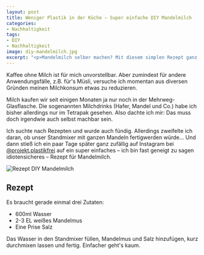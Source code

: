 ```yaml
---
layout: post
title: Weniger Plastik in der Küche – Super einfache DIY Mandelmilch
categories:
- Nachhaltigkeit
tags:
- DIY
- Nachhaltigkeit
image: diy-mandelmilch.jpg
excerpt: "<p>Mandelmilch selber machen? Mit diesem simplen Rezept ganz einfach.</p>"
---
```


Kaffee ohne Milch ist für mich unvorstellbar. Aber zumindest für andere
Anwendungsfälle, z.B. für's Müsli, versuche ich momentan aus diversen Gründen
meinen Milchkonsum etwas zu reduzieren.

Milch kaufen wir seit einigen Monaten ja nur noch in der Mehrweg-Glasflasche.
Die sogenannten Milchdrinks (Hafer, Mandel und Co.) habe ich bisher allerdings
nur im Tetrapak gesehen. Also dachte ich mir: Das muss doch irgendwie auch
selbst machbar sein.

Ich suchte nach Rezepten und wurde auch fündig. Allerdings zweifelte ich daran,
ob unser Standmixer mit ganzen Mandeln fertigwerden würde... Und dann stieß ich
ein paar Tage später ganz zufällig auf Instagram bei
[@projekt.plastikfrei](https://www.instagram.com/p/Bvev0LFHRFD/?utm_source=ig_web_copy_link)
auf ein super einfaches – ich bin fast geneigt zu sagen idiotensicheres – Rezept
für Mandelmilch.

![Rezept DIY Mandelmilch]({{site.baseurl}}/assets/img/posts/diy-mandelmilch.jpg)

## Rezept

Es braucht gerade einmal drei Zutaten:

* 600ml Wasser
* 2-3 EL weißes Mandelmus
* Eine Prise Salz

Das Wasser in den Standmixer füllen, Mandelmus und Salz hinzufügen, kurz
durchmixen lassen und fertig. Einfacher geht's kaum.
